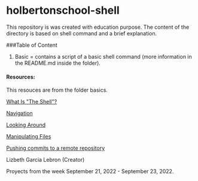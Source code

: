 # holbertonschool-shell
This repository is was created with education purpose. The content of the directory is based on shell command and a brief explanation. 

###Table of Content
1. Basic = contains a script of a basic shell command (more information in the README.md inside the folder).

#### Resources:
This resouces are from the folder basics.

[What Is "The Shell"?](http://linuxcommand.org/lc3_lts0010.php)

[Navigation](https://intranet.hbtn.io/rltoken/fMDkg3TKjANJSPTROMQSpA)

[Looking Around](http://linuxcommand.org/lc3_lts0030.php)

[Manipulating Files](http://linuxcommand.org/lc3_lts0050.php)

[Pushing commits to a remote repository](https://docs.github.com/en/get-started/using-git/pushing-commits-to-a-remote-repository)

Lizbeth Garcia Lebron (Creator) 

Proyects from the week September 21, 2022 - September 23, 2022.
